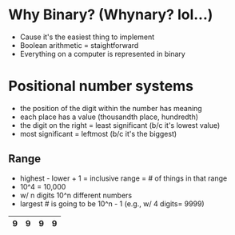 # Why Binary? (Whynary? lol...)

* Cause it's the easiest thing to implement
* Boolean arithmetic = staightforward
* Everything on a computer is represented in binary


# Positional number systems
* the position of the digit within the number has meaning
* each place has a value (thousandth place, hundredth)
* the digit on the right = least significant (b/c it's lowest value)
* most significant = leftmost (b/c it's the biggest)

## Range
* highest - lower + 1 = inclusive range = # of things in that range
* 10^4 = 10,000
* w/ n digits 10^n different numbers
* largest # is going to be 10^n - 1 (e.g., w/ 4 digits= 9999)

| 9 | 9 | 9 | 9 |
|:-:|:-:|:-:|:-:|
